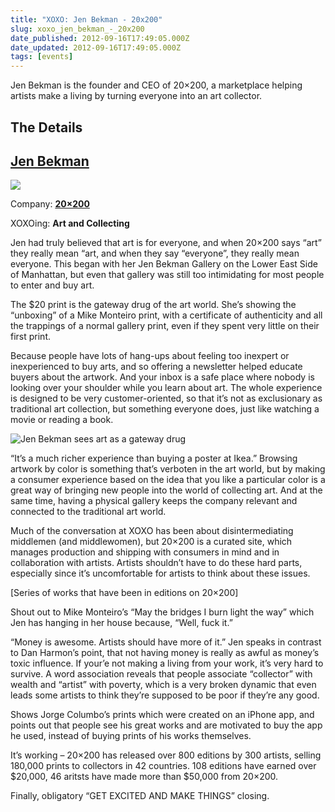 ```yaml
---
title: "XOXO: Jen Bekman - 20x200"
slug: xoxo_jen_bekman_-_20x200
date_published: 2012-09-16T17:49:05.000Z
date_updated: 2012-09-16T17:49:05.000Z
tags: [events]
---
```


Jen Bekman is the founder and CEO of 20×200, a marketplace helping artists make a living by turning everyone into an art collector.

## The Details

## [Jen Bekman](https://twitter.com/jenbee)

![](https://cdn.glitch.global/c4e475b2-a54e-47e0-973c-ed0bd1b46262/jbcanarysq_normal.jpg?v=1670739985352)

Company: **[20×200](http://www.20x200.com)**

XOXOing: **Art and Collecting**

Jen had truly believed that art is for everyone, and when 20×200 says “art” they really mean “art, and when they say “everyone”, they really mean everyone. This began with her Jen Bekman Gallery on the Lower East Side of Manhattan, but even that gallery was still too intimidating for most people to enter and buy art.  

The $20 print is the gateway drug of the art world. She’s showing the “unboxing” of a Mike Monteiro print, with a certificate of authenticity and all the trappings of a normal gallery print, even if they spent very little on their first print.  

Because people have lots of hang-ups about feeling too inexpert or inexperienced to buy arts, and so offering a newsletter helped educate buyers about the artwork. And your inbox is a safe place where nobody is looking over your shoulder while you learn about art. The whole experience is designed to be very customer-oriented, so that it’s not as exclusionary as traditional art collection, but something everyone does, just like watching a movie or reading a book.

![Jen Bekman sees art as a gateway drug](https://cdn.glitch.global/c4e475b2-a54e-47e0-973c-ed0bd1b46262/jen-bekman-slide.jpg?v=1670740012947)

“It’s a much richer experience than buying a poster at Ikea.” Browsing artwork by color is something that’s verboten in the art world, but by making a consumer experience based on the idea that you like a particular color is a great way of bringing new people into the world of collecting art. And at the same time, having a physical gallery keeps the company relevant and connected to the traditional art world.  

Much of the conversation at XOXO has been about disintermediating middlemen (and middlewomen), but 20×200 is a curated site, which manages production and shipping with consumers in mind and in collaboration with artists. Artists shouldn’t have to do these hard parts, especially since it’s uncomfortable for artists to think about these issues.  

[Series of works that have been in editions on 20×200]  

Shout out to Mike Monteiro’s “May the bridges I burn light the way” which Jen has hanging in her house because, “Well, fuck it.”  

“Money is awesome. Artists should have more of it.” Jen speaks in contrast to Dan Harmon’s point, that not having money is really as awful as money’s toxic influence. If your’e not making a living from your work, it’s very hard to survive. A word association reveals that people associate “collector” with wealth and “artist” with poverty, which is a very broken dynamic that even leads some artists to think they’re supposed to be poor if they’re any good.  

Shows Jorge Columbo’s prints which were created on an iPhone app, and points out that people see his great works and are motivated to buy the app he used, instead of buying prints of his works themselves.  

It’s working – 20×200 has released over 800 editions by 300 artists, selling 180,000 prints to collectors in 42 countries. 108 editions have earned over $20,000, 46 aritsts have made more than $50,000 from 20×200.  

Finally, obligatory “GET EXCITED AND MAKE THINGS” closing.
